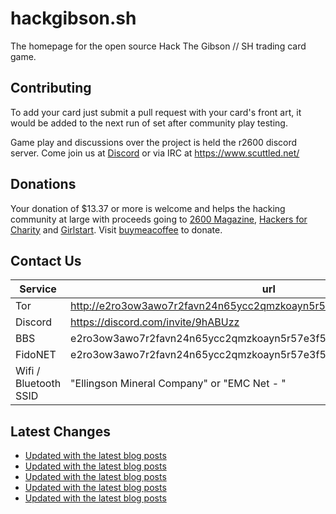 # hackgibson.sh
The homepage for the open source Hack The Gibson // SH trading card game.


## Contributing

To add your card just submit a pull request with your card's front art, it would be added to the next run of set after community play testing.

Game play and discussions over the project is held the r2600 discord server. Come join us at [Discord](https://discord.com/invite/9hABUzz) or via IRC at https://www.scuttled.net/


## Donations

Your donation of $13.37 or more is welcome and helps the hacking community at large with proceeds going to [2600 Magazine](https://2600.com/), [Hackers for Charity](https://hackersforcharity.org) and [Girlstart](https://girlstart.org).  Visit [buymeacoffee](https://www.buymeacoffee.com/hackgibson.sh) to donate.


## Contact Us

Service | url
-|-
Tor | http://e2ro3ow3awo7r2favn24n65ycc2qmzkoayn5r57e3f56nvjwdcgg32ad.onion
Discord | https://discord.com/invite/9hABUzz
BBS | e2ro3ow3awo7r2favn24n65ycc2qmzkoayn5r57e3f56nvjwdcgg32ad.onion:23
FidoNET | e2ro3ow3awo7r2favn24n65ycc2qmzkoayn5r57e3f56nvjwdcgg32ad.onion:24554
Wifi / Bluetooth SSID | "Ellingson Mineral Company" or "EMC Net - <fidonet address>"

## Latest Changes
<!-- BLOG-POST-LIST:START -->
- [Updated with the latest blog posts](https://github.com/DFW2600/hackgibson.sh/commit/812061e4225ef61323ed0c6e7a21849adbf0fd11)
- [Updated with the latest blog posts](https://github.com/DFW2600/hackgibson.sh/commit/4f5e2687ffeed959181e0e6c1d1f10d1d1d2873e)
- [Updated with the latest blog posts](https://github.com/DFW2600/hackgibson.sh/commit/2d2159f0018200e40d5eefc1409f7ae22b45355d)
- [Updated with the latest blog posts](https://github.com/DFW2600/hackgibson.sh/commit/2efdd7841658e43c5f023fe73a54a6e9df11de41)
- [Updated with the latest blog posts](https://github.com/DFW2600/hackgibson.sh/commit/9dd67f2fc5acde842d007c5099ec6722ed07a42d)
<!-- BLOG-POST-LIST:END -->
